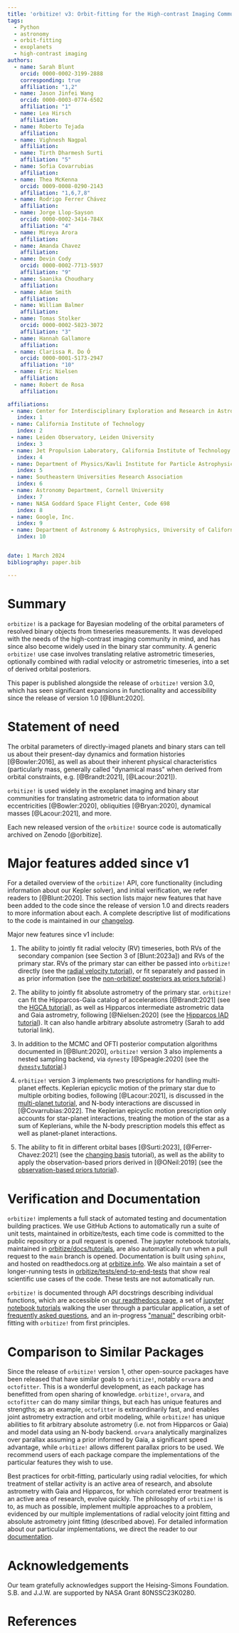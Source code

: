 ```yaml
---
title: 'orbitize! v3: Orbit-fitting for the High-contrast Imaging Community'
tags:
  - Python
  - astronomy
  - orbit-fitting
  - exoplanets
  - high-contrast imaging
authors:
  - name: Sarah Blunt
    orcid: 0000-0002-3199-2888
    corresponding: true
    affiliation: "1,2"
  - name: Jason Jinfei Wang
    orcid: 0000-0003-0774-6502
    affiliation: "1"
  - name: Lea Hirsch
    affiliation: 
  - name: Roberto Tejada
    affiliation: 
  - name: Vighnesh Nagpal
    affiliation: 
  - name: Tirth Dharmesh Surti
    affiliation: "5"
  - name: Sofia Covarrubias
    affiliation: 
  - name: Thea McKenna
    orcid: 0009-0008-0290-2143
    affiliation: "1,6,7,8"
  - name: Rodrigo Ferrer Chávez
    affiliation: 
  - name: Jorge Llop-Sayson
    orcid: 0000-0002-3414-784X
    affiliation: "4"
  - name: Mireya Arora
    affiliation: 
  - name: Amanda Chavez
    affiliation: 
  - name: Devin Cody
    orcid: 0000-0002-7713-5937
    affiliation: "9"
  - name: Saanika Choudhary
    affiliation: 
  - name: Adam Smith
    affiliation: 
  - name: William Balmer
    affiliation: 
  - name: Tomas Stolker
    orcid: 0000-0002-5823-3072
    affiliation: "3"
  - name: Hannah Gallamore
    affiliation: 
  - name: Clarissa R. Do Ó
    orcid: 0000-0001-5173-2947
    affiliation: "10"
  - name: Eric Nielsen
    affiliation: 
  - name: Robert de Rosa
    affiliation: 

affiliations:
 - name: Center for Interdisciplinary Exploration and Research in Astrophysics (CIERA), Northwestern University
   index: 1
 - name: California Institute of Technology
   index: 2
 - name: Leiden Observatory, Leiden University
   index: 3
 - name: Jet Propulsion Laboratory, California Institute of Technology
   index: 4
 - name: Department of Physics/Kavli Institute for Particle Astrophysics and Cosmology, Stanford University
   index: 5
 - name: Southeastern Universities Research Association
   index: 6
 - name: Astronomy Department, Cornell University
   index: 7
 - name: NASA Goddard Space Flight Center, Code 698
   index: 8
 - name: Google, Inc.
   index: 9
 - name: Department of Astronomy & Astrophysics, University of California San Diego
   index: 10


date: 1 March 2024
bibliography: paper.bib

---
```


# Summary

`orbitize!` is a package for Bayesian modeling of the orbital parameters of resolved binary 
objects from timeseries measurements. It was developed with the needs of the high-contrast
imaging community in mind, and has since also become widely used in the binary star community.
A generic `orbitize!` use case involves translating relative astrometric timeseries, optionally 
combined with radial velocity or astrometric timeseries, into a set of derived orbital posteriors.

This paper is published alongside the release of `orbitize!` version 3.0, which 
has seen significant expansions in functionality and accessibility since the 
release of version 1.0 [@Blunt:2020].

# Statement of need

The orbital parameters of directly-imaged planets and binary stars can tell us about
their present-day dynamics and formation histories [@Bowler:2016], as well as about 
their inherent physical characteristics (particularly mass, generally called "dynamical 
mass" when derived from orbital constraints, e.g. [@Brandt:2021], [@Lacour:2021]). 

`orbitize!` is used widely in the exoplanet imaging and binary star communities for 
translating astrometric data to information about eccentricities [@Bowler:2020], obliquities [@Bryan:2020], 
dynamical masses [@Lacour:2021], and more. 

Each new released version of the `orbitize!` source code is automatically archived on Zenodo [@orbitize].

# Major features added since v1

For a detailed overview of the `orbitize!` API, core functionality (including information 
about our Kepler solver), and initial verification, we refer readers to [@Blunt:2020]. 
This section lists major new features that have been added to the 
code since the release of version 1.0 and directs readers to more information about each.
A complete descriptive list of modifications to the code is maintained in our 
[changelog](https://orbitize.readthedocs.io/en/latest/#changelog).

Major new features since v1 include:

1. The ability to jointly fit radial velocity (RV) timeseries, both RVs of the secondary 
    companion (see Section 3 of [Blunt:2023a]) and RVs of the primary
    star. RVs of the primary star can either be passed into `orbitize!` directly (see the [radial velocity tutorial](https://orbitize.readthedocs.io/en/latest/tutorials/RV_MCMC_Tutorial.html)), or fit separately and passed in as prior
    information (see the [non-orbitize! posteriors as priors tutorial](https://orbitize.readthedocs.io/en/latest/tutorials/Using_nonOrbitize_Posteriors_as_Priors.html).)

2. The ability to jointly fit absolute astrometry of the primary star. `orbitize!` can fit
    the Hipparcos-Gaia catalog of accelerations [@Brandt:2021] (see the [HGCA tutorial](https://github.com/sblunt/orbitize/blob/v3/docs/tutorials/HGCA_tutorial.ipynb)), as well as Hipparcos intermediate astrometric data and Gaia 
    astrometry, following [@Nielsen:2020] (see the [Hipparcos IAD tutorial](https://orbitize.readthedocs.io/en/latest/tutorials/Hipparcos_IAD.html)). It can also handle arbitrary absolute astrometry (Sarah to add tutorial link).

3. In addition to the MCMC and OFTI posterior computation algorithms documented in [@Blunt:2020], 
    `orbitize!` version 3 also implements a nested sampling backend, via `dynesty` [@Speagle:2020] 
    (see the [`dynesty` tutorial](https://github.com/sblunt/orbitize/blob/dynesty/docs/tutorials/dynesty_tutorial.ipynb).)

4. `orbitize!` version 3 implements two prescriptions for handling multi-planet effects. 
    Keplerian epicyclic motion of the primary star due to multiple orbiting bodies, 
    following [@Lacour:2021], is discussed in the [multi-planet tutorial](https://orbitize.readthedocs.io/en/latest/tutorials/Multiplanet_Tutorial.html), and N-body interactions are discussed in [@Covarrubias:2022]. The Keplerian epicyclic motion
    prescription only accounts for star-planet interactions, treating the motion of the star as a sum of Keplerians, 
    while the N-body prescription models this effect as well as planet-planet interactions.

5. The ability to fit in different orbital bases [@Surti:2023], [@Ferrer-Chavez:2021] (see the 
    [changing basis](https://orbitize.readthedocs.io/en/latest/tutorials/Changing_bases_tutorial.html) tutorial), as well
    as the ability to apply the observation-based priors derived in [@ONeil:2019] (see the [observation-based priors tutorial](https://github.com/sblunt/orbitize/blob/main/docs/tutorials/ONeil-ObsPriors.ipynb)).

# Verification and Documentation

`orbitize!` implements a full stack of automated testing and documentation building 
practices. We use GitHub Actions to automatically run a suite of unit tests, maintained in orbitize/tests,
each time code is committed to the public repository or a pull request is opened. The jupyter notebook
tutorials, maintained in [orbitize/docs/tutorials](https://github.com/sblunt/orbitize/tree/main/docs/tutorials), are also automatically run when a 
pull request to the `main` branch is opened. Documentation is built using `sphinx`, and hosted
on readthedocs.org at [orbitize.info](https://orbitize.readthedocs.io/en/latest/). We also
maintain a set of longer-running tests in [orbitize/tests/end-to-end-tests](https://github.com/sblunt/orbitize/tree/main/tests/end-to-end-tests) that show real
scientific use cases of the code. These tests are not automatically run.

`orbitize!` is documented through API docstrings describing individual functions, which are accessible on [our readthedocs page](https://orbitize.readthedocs.io/en/latest/api.html), a set of [jupyter notebook tutorials](https://orbitize.readthedocs.io/en/latest/tutorials.html) walking the user through a particular application, a set of [frequently asked questions](https://orbitize.readthedocs.io/en/latest/faq.html),
and an in-progress ["manual"](https://orbitize.readthedocs.io/en/orbitize-manual/manual.html) describing orbit-fitting with `orbitize!` from first principles.

# Comparison to Similar Packages

Since the release of `orbitize!` version 1, other open-source packages have been released that have 
similar goals to `orbitize!`, notably `orvara` and `octofitter`. This is a wonderful development, as 
each package has benefitted from open sharing of knowledge. `orbitize!`, `orvara`, and `octofitter` can 
do many similar things, but each has unique features and strengths; as an example, `octofitter` is 
extraordinarily fast, and enables joint astrometry extraction and orbit modeling, while `orbitize!` has unique 
abilities to fit arbitrary absolute astrometry (i.e. not from Hipparcos or Gaia) and model data using an N-body backend. 
`orvara` analytically marginalizes over parallax assuming a prior informed by Gaia, a significant speed advantage, while 
`orbitize!` allows different parallax priors to be used. We recommend users of each package compare the implementations 
of the particular features they wish to use. 

Best practices for orbit-fitting, particularly using radial velocities, for which treatment of stellar 
activity is an active area of research, and absolute astrometry with Gaia and Hipparcos, for which
correlated error treatment is an active area of research, evolve quickly. The philosophy of `orbitize!`
is to, as much as possible, implement multiple approaches to a problem, evidenced by our multiple
implementations of radial velocity joint fitting and absolute astrometry joint fitting (described above). 
For detailed information about our particular implementations, we direct the reader to our [documentation](https://orbitize.readthedocs.io/en/latest/). 

# Acknowledgements

Our team gratefully acknowledges support the Heising-Simons Foundation.  S.B. and J.J.W. are supported 
by NASA Grant 80NSSC23K0280. 

# References